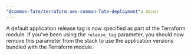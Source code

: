 ```yaml
---
"@common-fate/terraform-aws-common-fate-deployment": minor
---
```


A default application release tag is now specified as part of the Terraform module. If you've been using the `release_tag` parameter, you should now remove this parameter from the stack to use the application versions bundled with the Terraform module.
